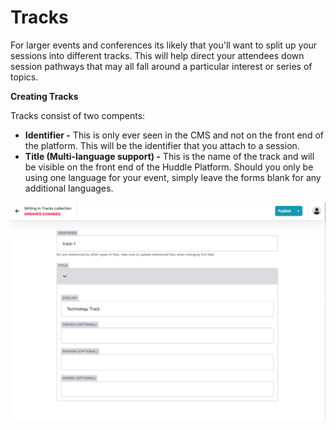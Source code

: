 # Tracks

For larger events and conferences its likely that you'll want to split up your sessions into different tracks. This will help direct your attendees down session pathways that may all fall around a particular interest or series of topics. 

**Creating Tracks**

Tracks consist of two compents:

* **Identifier -** This is only ever seen in the CMS and not on the front end of the platform. This will be the identifier that you attach to a session. 
* **Title \(Multi-language support\) -** This is the name of the track and will be visible on the front end of the Huddle Platform. Should you only be using one language for your event, simply leave the forms blank for any additional languages.

![Creating a track.](../.gitbook/assets/screenshot-2021-03-18-at-00.48.33.png)


